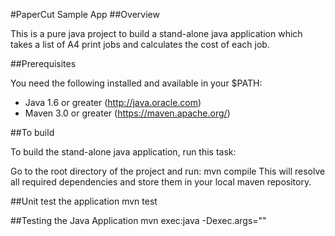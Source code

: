 #PaperCut Sample App
##Overview

This is a pure java project to build a stand-alone java application which takes a list of A4 print jobs and calculates the cost of each job.

##Prerequisites

You need the following installed and available in your $PATH:

- Java 1.6 or greater (http://java.oracle.com)
- Maven 3.0 or greater (https://maven.apache.org/)

##To build

To build the stand-alone java application, run this task:

Go to the root directory of the project and run:
mvn compile
This will resolve all required dependencies and store them in your local maven repository. 


##Unit test the application
mvn test

##Testing the Java Application
mvn exec:java -Dexec.args="<Complete Path of the file having list of A4 print jobs>"


